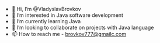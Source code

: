 - 👋 Hi, I’m @VladyslavBrovkov
- 👀 I’m interested in Java software development
- 🌱 I’m currently learning Java
- 💞️ I’m looking to collaborate on projects with Java language
- 📫 How to reach me - brovkov777@gmailc.com

<!---
VladyslavBrovkov/VladyslavBrovkov is a ✨ special ✨ repository because its `README.md` (this file) appears on your GitHub profile.
You can click the Preview link to take a look at your changes.
--->
